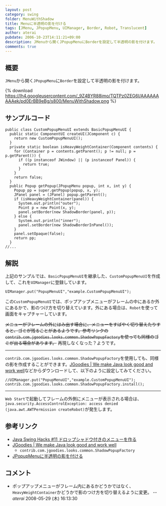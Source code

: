 ```yaml
---
layout: post
category: swing
folder: MenuWithShadow
title: Menuに半透明の影を付ける
tags: [JMenu, JPopupMenu, UIManager, Border, Robot, Translucent]
author: aterai
pubdate: 2006-10-23T14:11:21+09:00
description: JMenuから開くJPopupMenuにBorderを設定して半透明の影を付けます。
comments: true
---
```

## 概要
`JMenu`から開く`JPopupMenu`に`Border`を設定して半透明の影を付けます。

{% download https://lh4.googleusercontent.com/_9Z4BYR88imo/TQTPz0ZEG6I/AAAAAAAAAek/pd0ErBB9eBg/s800/MenuWithShadow.png %}

## サンプルコード
<pre class="prettyprint"><code>public class CustomPopupMenuUI extends BasicPopupMenuUI {
  public static ComponentUI createUI(JComponent c) {
    return new CustomPopupMenuUI();
  }
  private static boolean isHeavyWeightContainer(Component contents) {
    for (Container p = contents.getParent(); p != null; p = p.getParent()) {
      if ((p instanceof JWindow) || (p instanceof Panel)) {
        return true;
      }
    }
    return false;
  }
  public Popup getPopup(JPopupMenu popup, int x, int y) {
    Popup pp = super.getPopup(popup, x, y);
    JPanel panel = (JPanel) popup.getParent();
    if (isHeavyWeightContainer(panel)) {
      System.out.println("outer");
      Point p = new Point(x, y);
      panel.setBorder(new ShadowBorder(panel, p));
    } else {
      System.out.println("inner");
      panel.setBorder(new ShadowBorderInPanel());
    }
    panel.setOpaque(false);
    return pp;
  }
//...
</code></pre>

## 解説
上記のサンプルでは、`BasicPopupMenuUI`を継承した、`CustomPopupMenuUI`を作成して、これを`UIManager`に登録しています。

<pre class="prettyprint"><code>UIManager.put("PopupMenuUI","example.CustomPopupMenuUI");
</code></pre>

この`CustomPopupMenuUI`では、ポップアップメニューがフレームの中にあるか外にあるかで、影のつけ方を切り替えています。外にある場合は、`Robot`を使って画面をキャプチャーしています。

~~メニューがフレームの外にはみ出す場合に、メニューをすばやく切り替えたりすると、ゴミが残ることがあるようです。参考リンクの`contrib.com.jgoodies.looks.common.ShadowPopupFactory`を使っても同様のゴミが出る場合があります。~~ 再現しなくなった？ようです。

- - - -
`contrib.com.jgoodies.looks.common.ShadowPopupFactory`を使用しても、同様の影を作成することができます。[JGoodies | We make Java look good and work well](http://www.jgoodies.com/)などからダウンロードして、以下のように設定してみてください。

<pre class="prettyprint"><code>//UIManager.put("PopupMenuUI","example.CustomPopupMenuUI");
contrib.com.jgoodies.looks.common.ShadowPopupFactory.install();
</code></pre>

- - - -
`Web Start`で起動してフレームの外側にメニューが表示される場合は、`java.security.AccessControlException: access denied (java.awt.AWTPermission createRobot)`が発生します。

## 参考リンク
- [Java Swing Hacks #11 ドロップシャドウ付きのメニューを作る](http://www.oreilly.co.jp/books/4873112788/toc.html)
- [JGoodies | We make Java look good and work well](http://www.jgoodies.com/)
    - `contrib.com.jgoodies.looks.common.ShadowPopupFactory`
- [JPopupMenuに半透明の影を付ける](http://ateraimemo.com/Swing/DropShadowPopup.html)

<!-- dummy comment line for breaking list -->

## コメント
- ポップアップメニューがフレーム内にあるかどうかではなく、`HeavyWeightContainer`かどうかで影のつけ方を切り替えるように変更。 -- *aterai* 2008-05-29 (木) 16:13:30

<!-- dummy comment line for breaking list -->
